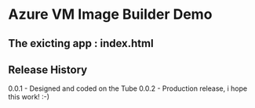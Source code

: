 # Azure VM Image Builder Demo
## The exicting app : index.html
## Release History
0.0.1 - Designed and coded on the Tube
0.0.2 - Production release, i hope this work! :-)